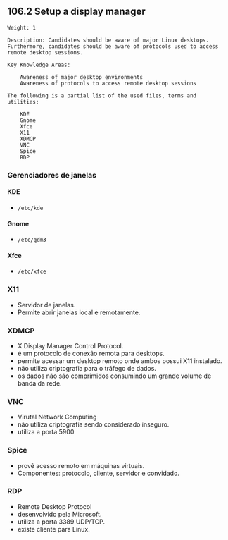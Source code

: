 ## 106.2 Setup a display manager

```
Weight: 1

Description: Candidates should be aware of major Linux desktops. Furthermore, candidates should be aware of protocols used to access remote desktop sessions.

Key Knowledge Areas:

    Awareness of major desktop environments
    Awareness of protocols to access remote desktop sessions

The following is a partial list of the used files, terms and utilities:

    KDE
    Gnome
    Xfce
    X11
    XDMCP
    VNC
    Spice
    RDP
```

### Gerenciadores de janelas

#### KDE
* `/etc/kde`
#### Gnome
* `/etc/gdm3`
#### Xfce
* `/etc/xfce`

### X11

* Servidor de janelas.
* Permite abrir janelas local e remotamente.

### XDMCP

* X Display Manager Control Protocol.
* é um protocolo de conexão remota para desktops.
* permite acessar um desktop remoto onde ambos possui X11 instalado.
* não utiliza criptografia para o tráfego de dados.
* os dados não são comprimidos consumindo um grande volume de banda da rede.

### VNC

* Virutal Network Computing
* não utiliza criptografia sendo considerado inseguro.
* utiliza a porta 5900

### Spice

* provê acesso remoto em máquinas virtuais.
* Componentes: protocolo, cliente, servidor e convidado.

### RDP

* Remote Desktop Protocol
* desenvolvido pela Microsoft.
* utiliza a porta 3389 UDP/TCP.
* existe cliente para Linux.
